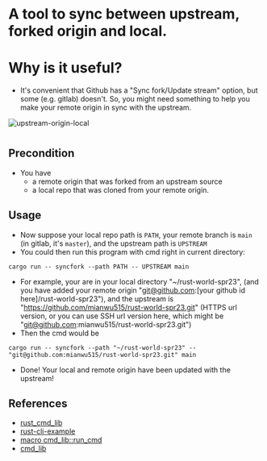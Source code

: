 # A tool to sync between upstream, forked origin and local.

# Why is it useful?

- It's convenient that Github has a "Sync fork/Update stream" option, but some (e.g. gitlab) doesn't. So, you might need something to help you make your remote origin in sync with the upstream.

![upstream-origin-local](https://premaseem.files.wordpress.com/2016/01/githubfork.png?w=640)

#
## Precondition

- You have
    - a remote origin that was forked from an upstream source
    - a local repo that was cloned from your remote origin.

## Usage
- Now suppose your local repo path is `PATH`, your remote branch is `main` (in gitlab, it's `master`), and the upstream path is `UPSTREAM`
- You could then run this program with cmd right in current directory:
```{bash}
cargo run -- syncfork --path PATH -- UPSTREAM main
```
- For example, your are in your local directory "~/rust-world-spr23", (and you have added your remote origin "git@github.com:[your github id here]/rust-world-spr23"), and the upstream is "https://github.com/mianwu515/rust-world-spr23.git" (HTTPS url version, or you can use SSH url version here, which might be "git@github.com:mianwu515/rust-world-spr23.git")
- Then the cmd would be
```
cargo run -- syncfork --path "~/rust-world-spr23" -- "git@github.com:mianwu515/rust-world-spr23.git" main
```
- Done! Your local and remote origin have been updated with the upstream!

## References
- [rust_cmd_lib](https://github.com/rust-shell-script/rust_cmd_lib)
- [rust-cli-example](https://github.com/nogibjj/hello-rust)
- [macro cmd_lib::run_cmd](https://docs.rs/cmd_lib/0.7.4/cmd_lib/macro.run_cmd.html)
- [cmd_lib](https://crates.io/crates/cmd_lib)
